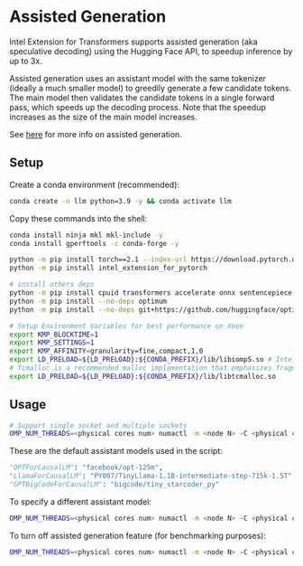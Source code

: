 # Assisted Generation

Intel Extension for Transformers supports assisted generation (aka speculative decoding) using the Hugging Face API, to speedup inference by up to 3x.

Assisted generation uses an assistant model with the same tokenizer (ideally a much smaller model) to greedily generate a few candidate tokens. The main model then validates the candidate tokens in a single forward pass, which speeds up the decoding process.  Note that the speedup increases as the size of the main model increases.

See [here](https://huggingface.co/blog/assisted-generation) for more info on assisted generation.


## Setup

Create a conda environment (recommended):

```bash
conda create -n llm python=3.9 -y && conda activate llm
```

Copy these commands into the shell:

```bash
conda install ninja mkl mkl-include -y
conda install gperftools -c conda-forge -y

python -m pip install torch==2.1 --index-url https://download.pytorch.org/whl/cpu
python -m pip install intel_extension_for_pytorch

# install others deps
python -m pip install cpuid transformers accelerate onnx sentencepiece
python -m pip install --no-deps optimum
python -m pip install --no-deps git+https://github.com/huggingface/optimum-intel.git@main

# Setup Environment Variables for best performance on Xeon
export KMP_BLOCKTIME=1
export KMP_SETTINGS=1
export KMP_AFFINITY=granularity=fine,compact,1,0
export LD_PRELOAD=${LD_PRELOAD}:${CONDA_PREFIX}/lib/libiomp5.so # Intel OpenMP
# Tcmalloc is a recommended malloc implementation that emphasizes fragmentation avoidance and scalable concurrency support.
export LD_PRELOAD=${LD_PRELOAD}:${CONDA_PREFIX}/lib/libtcmalloc.so
```

## Usage 

```bash
# Support single socket and multiple sockets
OMP_NUM_THREADS=<physical cores num> numactl -m <node N> -C <physical cores list> python run_assisted_generation.py -m facebook/opt-13b
```

These are the default assistant models used in the script:

```python
"OPTForCausalLM": "facebook/opt-125m",
"LlamaForCausalLM": "PY007/TinyLlama-1.1B-intermediate-step-715k-1.5T",
"GPTBigCodeForCausalLM": "bigcode/tiny_starcoder_py"
```

To specify a different assistant model:

```bash
OMP_NUM_THREADS=<physical cores num> numactl -m <node N> -C <physical cores list> python run_assisted_generation.py -m "facebook/opt-13b" --assistant-model "facebook/opt-350m"
```



To turn off assisted generation feature (for benchmarking purposes):

```bash
OMP_NUM_THREADS=<physical cores num> numactl -m <node N> -C <physical cores list> python run_assisted_generation.py -m "facebook/opt-13b" --no-assisted
```

